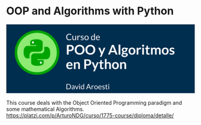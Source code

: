 # OOP and Algorithms with Python

![OOP and Algorithms with Python](/Assets/OOP_Algo_Python.png)

This course deals with the Object Oriented Programming paradigm and some mathematical Algorithms.  
https://platzi.com/p/ArturoNDG/curso/1775-course/diploma/detalle/
